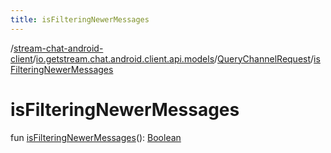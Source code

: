 ```yaml
---
title: isFilteringNewerMessages
---
```

/[stream-chat-android-client](../../index.md)/[io.getstream.chat.android.client.api.models](../index.md)/[QueryChannelRequest](index.md)/[isFilteringNewerMessages](isFilteringNewerMessages.md)  
  
  
  
# isFilteringNewerMessages  
fun [isFilteringNewerMessages](isFilteringNewerMessages.md)(): [Boolean](https://kotlinlang.org/api/latest/jvm/stdlib/kotlin/-boolean/index.html)
